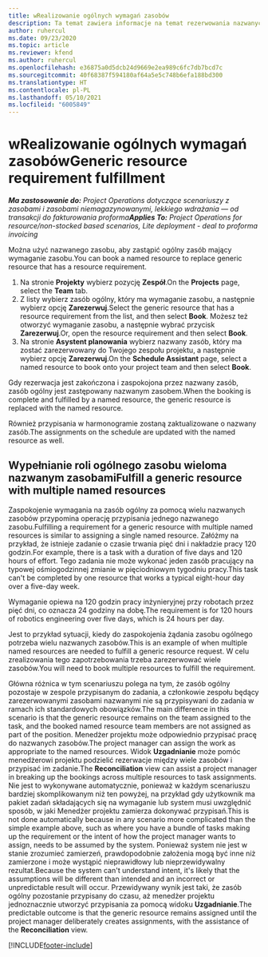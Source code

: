 ```yaml
---
title: wRealizowanie ogólnych wymagań zasobów
description: Ta temat zawiera informacje na temat rezerwowania nazwanych zasobów na potrzeby ogólnego wymagania zasobu.
author: ruhercul
ms.date: 09/23/2020
ms.topic: article
ms.reviewer: kfend
ms.author: ruhercul
ms.openlocfilehash: e36875a0d5dcb24d9669e2ea989c6fc7db7bcd7c
ms.sourcegitcommit: 40f68387f594180af64a5e5c748b6efa188bd300
ms.translationtype: HT
ms.contentlocale: pl-PL
ms.lasthandoff: 05/10/2021
ms.locfileid: "6005849"
---
```

# <a name="generic-resource-requirement-fulfillment"></a><span data-ttu-id="700eb-103">wRealizowanie ogólnych wymagań zasobów</span><span class="sxs-lookup"><span data-stu-id="700eb-103">Generic resource requirement fulfillment</span></span>

<span data-ttu-id="700eb-104">_**Ma zastosowanie do:** Project Operations dotyczące scenariuszy z zasobami i zasobami niemagazynowanymi, lekkiego wdrażania — od transakcji do fakturowania proforma_</span><span class="sxs-lookup"><span data-stu-id="700eb-104">_**Applies To:** Project Operations for resource/non-stocked based scenarios, Lite deployment - deal to proforma invoicing_</span></span>

<span data-ttu-id="700eb-105">Można użyć nazwanego zasobu, aby zastąpić ogólny zasób mający wymaganie zasobu.</span><span class="sxs-lookup"><span data-stu-id="700eb-105">You can book a named resource to replace generic resource that has a resource requirement.</span></span>

1. <span data-ttu-id="700eb-106">Na stronie **Projekty** wybierz pozycję **Zespół**.</span><span class="sxs-lookup"><span data-stu-id="700eb-106">On the **Projects** page, select the **Team** tab.</span></span>
2. <span data-ttu-id="700eb-107">Z listy wybierz zasób ogólny, który ma wymaganie zasobu, a następnie wybierz opcję **Zarezerwuj**.</span><span class="sxs-lookup"><span data-stu-id="700eb-107">Select the generic resource that has a resource requirement from the list, and then select **Book**.</span></span> <span data-ttu-id="700eb-108">Możesz też otworzyć wymaganie zasobu, a następnie wybrać przycisk **Zarezerwuj**.</span><span class="sxs-lookup"><span data-stu-id="700eb-108">Or, open the resource requirement and then select **Book**.</span></span>
3. <span data-ttu-id="700eb-109">Na stronie **Asystent planowania** wybierz nazwany zasób, który ma zostać zarezerwowany do Twojego zespołu projektu, a następnie wybierz opcję **Zarezerwuj**.</span><span class="sxs-lookup"><span data-stu-id="700eb-109">On the **Schedule Assistant** page, select a named resource to book onto your project team and then select **Book**.</span></span>

<span data-ttu-id="700eb-110">Gdy rezerwacja jest zakończona i zaspokojona przez nazwany zasób, zasób ogólny jest zastępowany nazwanym zasobem.</span><span class="sxs-lookup"><span data-stu-id="700eb-110">When the booking is complete and fulfilled by a named resource, the generic resource is replaced with the named resource.</span></span>

<span data-ttu-id="700eb-111">Również przypisania w harmonogramie zostaną zaktualizowane o nazwany zasób.</span><span class="sxs-lookup"><span data-stu-id="700eb-111">The assignments on the schedule are updated with the named resource as well.</span></span>

## <a name="fulfill-a-generic-resource-with-multiple-named-resources"></a><span data-ttu-id="700eb-112">Wypełnianie roli ogólnego zasobu wieloma nazwanym zasobami</span><span class="sxs-lookup"><span data-stu-id="700eb-112">Fulfill a generic resource with multiple named resources</span></span>
<span data-ttu-id="700eb-113">Zaspokojenie wymagania na zasób ogólny za pomocą wielu nazwanych zasobów przypomina operację przypisania jednego nazwanego zasobu.</span><span class="sxs-lookup"><span data-stu-id="700eb-113">Fulfilling a requirement for a generic resource with multiple named resources is similar to assigning a single named resource.</span></span> <span data-ttu-id="700eb-114">Załóżmy na przykład, że istnieje zadanie o czasie trwania pięć dni i nakładzie pracy 120 godzin.</span><span class="sxs-lookup"><span data-stu-id="700eb-114">For example, there is a task with a duration of five days and 120 hours of effort.</span></span> <span data-ttu-id="700eb-115">Tego zadania nie może wykonać jeden zasób pracujący na typowej ośmiogodzinnej zmianie w pięciodniowym tygodniu pracy.</span><span class="sxs-lookup"><span data-stu-id="700eb-115">This task can't be completed by one resource that works a typical eight-hour day over a five-day week.</span></span> 

<span data-ttu-id="700eb-116">Wymaganie opiewa na 120 godzin pracy inżynieryjnej przy robotach przez pięć dni, co oznacza 24 godziny na dobę.</span><span class="sxs-lookup"><span data-stu-id="700eb-116">The requirement is for 120 hours of robotics engineering over five days, which is 24 hours per day.</span></span>

<span data-ttu-id="700eb-117">Jest to przykład sytuacji, kiedy do zaspokojenia żądania zasobu ogólnego potrzeba wielu nazwanych zasobów.</span><span class="sxs-lookup"><span data-stu-id="700eb-117">This is an example of when multiple named resources are needed to fulfill a generic resource request.</span></span> <span data-ttu-id="700eb-118">W celu zrealizowania tego zapotrzebowania trzeba zarezerwować wiele zasobów.</span><span class="sxs-lookup"><span data-stu-id="700eb-118">You will need to book multiple resources to fulfill the requirement.</span></span>

<span data-ttu-id="700eb-119">Główna różnica w tym scenariuszu polega na tym, że zasób ogólny pozostaje w zespole przypisanym do zadania, a członkowie zespołu będący zarezerwowanymi zasobami nazwanymi nie są przypisywani do zadania w ramach ich standardowych obowiązków.</span><span class="sxs-lookup"><span data-stu-id="700eb-119">The main difference in this scenario is that the generic resource remains on the team assigned to the task, and the booked named resource team members are not assigned as part of the position.</span></span> <span data-ttu-id="700eb-120">Menedżer projektu może odpowiednio przypisać pracę do nazwanych zasobów.</span><span class="sxs-lookup"><span data-stu-id="700eb-120">The project manager can assign the work as appropriate to the named resources.</span></span> <span data-ttu-id="700eb-121">Widok **Uzgadnianie** może pomóc menedżerowi projektu podzielić rezerwacje między wiele zasobów i przypisać im zadanie.</span><span class="sxs-lookup"><span data-stu-id="700eb-121">The **Reconciliation** view can assist a project manager in breaking up the bookings across multiple resources to task assignments.</span></span> <span data-ttu-id="700eb-122">Nie jest to wykonywane automatycznie, ponieważ w każdym scenariuszu bardziej skomplikowanym niż ten powyżej, na przykład gdy użytkownik ma pakiet zadań składających się na wymaganie lub system musi uwzględnić sposób, w jaki Menedżer projektu zamierza dokonywać przypisań.</span><span class="sxs-lookup"><span data-stu-id="700eb-122">This is not done automatically because in any scenario more complicated than the simple example above, such as where you have a bundle of tasks making up the requirement or the intent of how the project manager wants to assign, needs to be assumed by the system.</span></span> <span data-ttu-id="700eb-123">Ponieważ system nie jest w stanie zrozumieć zamierzeń, prawdopodobnie założenia mogą być inne niż zamierzone i może wystąpić nieprawidłowy lub nieprzewidywalny rezultat.</span><span class="sxs-lookup"><span data-stu-id="700eb-123">Because the system can't understand intent, it's likely that the assumptions will be different than intended and an incorrect or unpredictable result will occur.</span></span> <span data-ttu-id="700eb-124">Przewidywany wynik jest taki, że zasób ogólny pozostanie przypisany do czasu, aż menedżer projektu jednoznacznie utworzyć przypisania za pomocą widoku **Uzgadnianie**.</span><span class="sxs-lookup"><span data-stu-id="700eb-124">The predictable outcome is that the generic resource remains assigned until the project manager deliberately creates assignments, with the assistance of the **Reconciliation** view.</span></span>




[!INCLUDE[footer-include](../includes/footer-banner.md)]